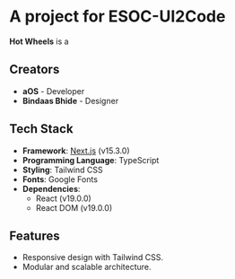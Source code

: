 # A project for ESOC-UI2Code

**Hot Wheels** is a 

## Creators

- **aOS** - Developer
- **Bindaas Bhide** - Designer

## Tech Stack

- **Framework**: [Next.js](https://nextjs.org/) (v15.3.0)
- **Programming Language**: TypeScript
- **Styling**: Tailwind CSS
- **Fonts**: Google Fonts
- **Dependencies**:
  - React (v19.0.0)
  - React DOM (v19.0.0)

## Features

- Responsive design with Tailwind CSS.
- Modular and scalable architecture.

